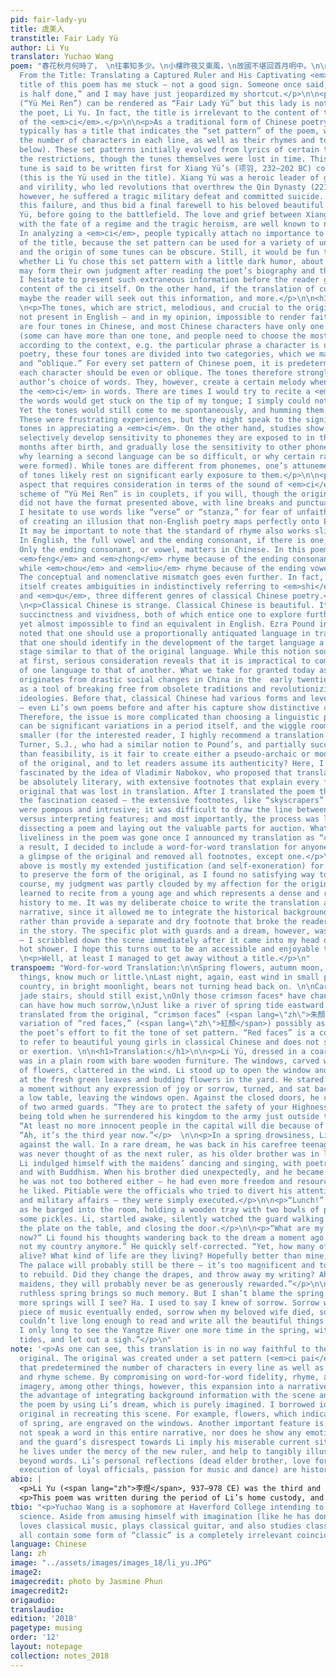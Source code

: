```yaml
---
pid: fair-lady-yu
title: 虞美人
transtitle: Fair Lady Yü
author: Li Yu
translator: Yuchao Wang
poem: "春花秋月何時了， \n往事知多少。\n小樓昨夜又東風，\n故國不堪回首月明中。\n\n雕欄玉砌應猶在，\n只是朱顏改。\n問君能有幾多愁，\n恰似一江春水向東流。\n\n<h3>Starting
  From the Title: Translating a Captured Ruler and His Captivating <em>Ci</em></h3>\n\n<p>The
  title of this poem has me stuck — not a good sign. Someone once said, “well begun
  is half done,” and I may have just jeopardized my shortcut.</p>\n\n<p>This title
  (“Yü Mei Ren”) can be rendered as “Fair Lady Yü” but this lady is not related to
  the poet, Li Yu. In fact, the title is irrelevant to the content of the poem — specifically,
  of the <em>ci</em>.</p>\n\n<p>As a traditional form of Chinese poetry, <em>ci</em>
  typically has a title that indicates the “set pattern” of the poem, which dictates
  the number of characters in each line, as well as their rhymes and tones (explained
  below). These set patterns initially evolved from lyrics of certain tunes, thus
  the restrictions, though the tunes themselves were lost in time. This particular
  tune is said to be written first for Xiang Yü’s (项羽, 232–202 BC) concubine, Yü (虞姬)
  (this is the Yü used in the title). Xiang Yü was a heroic leader of great nobility
  and virility, who led revolutions that overthrew the Qin Dynasty (221–206 BC). Later,
  however, he suffered a tragic military defeat and committed suicide. Xiang foresaw
  this failure, and thus bid a final farewell to his beloved beautiful concubine,
  Yü, before going to the battlefield. The love and grief between Xiang and Yü, intertwined
  with the fate of a regime and the tragic heroism, are well known to native readers.
  In analyzing a <em>ci</em>, people typically attach no importance to the background
  of the title, because the set pattern can be used for a variety of unrelated themes,
  and the origin of some tunes can be obscure. Still, it would be fun to speculate
  whether Li Yu chose this set pattern with a little dark humor, about which readers
  may form their own judgment after reading the poet’s biography and the translation.</p>\n\n<p>But
  I hesitate to present such extraneous information before the reader gets to the
  content of the ci itself. On the other hand, if the translation of content is captivating,
  maybe the reader will seek out this information, and more.</p>\n\n<h3>Sound</h3>
  \n<p>The tones, which are strict, melodious, and crucial to the original poem, are
  not present in English — and in my opinion, impossible to render faithfully. There
  are four tones in Chinese, and most Chinese characters have only one of the four
  (some can have more than one tone, and people need to choose the most appropriate
  according to the context, e.g. the particular phrase a character is used in). In
  poetry, these four tones are divided into two categories, which we may call “even”
  and “oblique.” For every set pattern of Chinese poem, it is predetermined whether
  each character should be even or oblique. The tones therefore strongly limit the
  author’s choice of words. They, however, create a certain melody when one recites
  the <em>ci</em> in words. There are times I would try to recite a <em>ci</em>, but
  the words would get stuck on the tip of my tongue; I simply could not remember them.
  Yet the tones would still come to me spontaneously, and humming them was exhilarating.
  These were frustrating experiences, but they might speak to the significance of
  tones in appreciating a <em>ci</em>. On the other hand, studies show that humans
  selectively develop sensitivity to phonemes they are exposed to in the first twelve
  months after birth, and gradually lose the sensitivity to other phonemes (one reason
  why learning a second language can be so difficult, or why certain racial pejoratives
  were formed). While tones are different from phonemes, one’s attunement to and appreciation
  of tones likely rest on significant early exposure to them.</p>\n\n<p>Rhyme is another
  aspect that requires consideration in terms of the sound of <em>ci</em>. The rhyme
  scheme of “Yü Mei Ren” is in couplets, if you will, though the original probably
  did not have the format presented above, with line breaks and punctuations. Therefore
  I hesitate to use words like “verse” or “stanza,” for fear of unfaithfulness and
  of creating an illusion that non-English poetry maps perfectly onto English poetry.
  It may be important to note that the standard of rhyme also works slightly differently.
  In English, the full vowel and the ending consonant, if there is one, must match.
  Only the ending consonant, or vowel, matters in Chinese. In this poem, for example,
  <em>feng</em> and <em>zhong</em> rhyme because of the ending consonant <em>ng</em>,
  while <em>chou</em> and <em>liu</em> rhyme because of the ending vowel <em>u</em>.
  The conceptual and nomenclative mismatch goes even further. In fact, the word “poetry”
  itself creates ambiguities in indistinctively referring to <em>shi</em>, <em>ci</em>,
  and <em>qu</em>, three different genres of classical Chinese poetry.</p>\n\n<h3>Syntax</h3>
  \n<p>Classical Chinese is strange. Classical Chinese is beautiful. It has a great
  succinctness and vividness, both of which entice one to explore further. It is mesmerizing
  yet almost impossible to find an equivalent in English. Ezra Pound interestingly
  noted that one should use a proportionally antiquated language in translation, meaning
  that one should identify in the development of the target language a historical
  stage similar to that of the original language. While this notion sounds appealing
  at first, serious consideration reveals that it is impractical to compare the development
  of one language to that of another. What we take for granted today as modern Chinese
  originates from drastic social changes in China in the  early twentieth century,
  as a tool of breaking free from obsolete traditions and revolutionizing people’s
  ideologies. Before that, classical Chinese had various forms and levels of sophistication
  — even Li’s own poems before and after his capture show distinctive changes in vocabulary.
  Therefore, the issue is more complicated than choosing a linguistic period, as there
  can be significant variations in a period itself, and the wiggle room just gets
  smaller (for the interested reader, I highly recommend a translation by Jone A.
  Turner, S.J., who had a similar notion to Pound’s, and partially succeeded). Other
  than feasibility, is it fair to create either a pseudo-archaic or modern rendition
  of the original, and to let readers assume its authenticity? Here, I was initially
  fascinated by the idea of Vladimir Nabokov, who proposed that translations should
  be absolutely literary, with extensive footnotes that explain every feature of the
  original that was lost in translation. After I translated the poem that way, however,
  the fascination ceased — the extensive footnotes, like “skyscrapers” on the page,
  were pompous and intrusive; it was difficult to draw the line between conveying
  versus interpreting features; and most importantly, the process was like sloppily
  dissecting a poem and laying out the valuable parts for auction. Whatever remaining
  liveliness in the poem was gone once I announced my translation as “complete.” As
  a result, I decided to include a word-for-word translation for anyone who wants
  a glimpse of the original and removed all footnotes, except one.</p>\n\n<h3>Confession</h3>\n<p>The
  above is mostly my extended justification (and self-exoneration) for choosing not
  to preserve the form of the original, as I found no satisfying way to do so. Of
  course, my judgment was partly clouded by my affection for the original, which I
  learned to recite from a young age and which represents a dense and riveting cultural
  history to me. It was my deliberate choice to write the translation as a third-person
  narrative, since it allowed me to integrate the historical background into the translation
  rather than provide a separate and dry footnote that broke the reader’s immersion
  in the story. The specific plot with guards and a dream, however, was arbitrary
  — I scribbled down the scene immediately after it came into my head during a relaxing
  hot shower. I hope this turns out to be an accessible and enjoyable translation.</p>\n
  \n<p>Well, at least I managed to get away without a title.</p>\n"
transpoem: "Word-for-word Translation:\n\nSpring flowers, autumn moon, when will end?\nForegone
  things, know much or little.\nLast night, again, east wind in small pavilion,\nFormer
  country, in bright moonlight, bears not turning head back on. \n\nCarved railings,
  jade stairs, should still exist,\nOnly those crimson faces* have changed.\nAsk thee
  can have how much sorrow,\nJust like a river of spring tide eastward flow. \n\n*Literally
  translated from the original, “crimson faces” (<span lang=\"zh\">朱顏</span>) is a
  variation of “red faces,” (<span lang=\"zh\">紅顏</span>) possibly as a result of
  the poet’s effort to fit the tone of set pattern. “Red faces” is a common phrase
  to refer to beautiful young girls in classical Chinese and does not suggest embarrassment
  or exertion. \n\n<h1>Translation:</h1>\n\n<p>Li Yü, dressed in a coarse, gray robe,
  was in a plain room with bare wooden furniture. The windows, carved with shapes
  of flowers, clattered in the wind. Li stood up to open the window and looked out
  at the fresh green leaves and budding flowers in the yard. He stared at them for
  a moment without any expression of joy or sorrow, turned, and sat back down beside
  a low table, leaving the windows open. Against the closed doors, he could see shadows
  of two armed guards. “They are to protect the safety of your Highness,” he remembered
  being told when he surrendered his kingdom to the army just outside the city walls.
  “At least no more innocent people in the capital will die because of me,” he thought.
  “Ah, it’s the third year now.”</p>  \n\n<p>In a spring drowsiness, Li dozed off
  against the wall. In a rare dream, he was back in his carefree teenage years. He
  was never thought of as the next ruler, as his older brother was in line to succeed.
  Li indulged himself with the maidens’ dancing and singing, with poetry and painting,
  and with Buddhism. When his brother died unexpectedly, and he became the ruler,
  he was not too bothered either — he had even more freedom and resources to do what
  he liked. Pitiable were the officials who tried to divert his attention to politics
  and military affairs — they were simply executed.</p>\n\n<p>“Lunch!” a guard shouted
  as he barged into the room, holding a wooden tray with two bowls of plain buns and
  some pickles. Li, startled awake, silently watched the guard walking in, putting
  the plate on the table, and closing the door.</p>\n\n<p>“What are my people eating
  now?” Li found his thoughts wandering back to the dream a moment ago. “But it's
  not my country anymore.” He quickly self-corrected. “Yet, how many of them are still
  alive? What kind of life are they living? Hopefully better than mine, of course.
  The palace will probably still be there — it’s too magnificent and too much work
  to rebuild. Did they change the drapes, and throw away my writing? Ah, the talented
  maidens, they will probably never be as generously rewarded.”</p>\n\n<p>“Oh, this
  ruthless spring brings so much memory. But I shan’t blame the spring — how many
  more springs will I see? Ha. I used to say I knew of sorrow. Sorrow when an exquisite
  piece of music eventually ended, sorrow when my beloved wife died, sorrow when I
  couldn’t live long enough to read and write all the beautiful things. But now, now,
  I only long to see the Yangtze River one more time in the spring, with all its majestic
  tides, and let out a sigh.”</p>\n"
note: '<p>As one can see, this translation is in no way faithful to the form of the
  original. The original was created under a set pattern (<em>ci pai</em>, <span lang="zh">詞牌</span>)
  that predetermined the number of characters in every line as well as their tones
  and rhyme scheme. By compromising on word-for-word fidelity, rhyme, and original
  imagery, among other things, however, this expansion into a narrative prose has
  the advantage of integrating background information with the scene and emotion of
  the poem by using Li’s dream, which is purely imagined. I borrowed ideas from the
  original in recreating this scene. For example, flowers, which indicate the advent
  of spring, are engraved on the windows. Another important feature is that Li does
  not speak a word in this entire narrative, nor does he show any emotion. This reservedness
  and the guard’s disrespect towards Li imply his miserable current situation, as
  he lives under the mercy of the new ruler, and help to tangibly illustrate the sorrow
  beyond words. Li’s personal reflections (dead elder brother, love for Buddhism,
  execution of loyal officials, passion for music and dance) are historically true.</p> '
abio: |
  <p>Li Yu (<span lang="zh">李煜</span>, 937–978 CE) was the third and the last ruler of the Southern Tang regime during the Five Dynasties and Ten Kingdoms period (907–960 CE). Li was not interested in politics, but rather indulged himself with the arts and sensual pleasures. He surrendered the capital to the ruler of the Song regime and lived under what we today may call home custody, though he did not live in his former home, the palace. This drastic change in his life circumstances resulted in a huge shift in the tone and content of his poems. Li switched from flowery descriptions of sensual pleasures to a more colloquial vocabulary and wrote laments about larger and heavier topics such as regime changes and the vicissitudes of life. His laments pioneered <em>ci</em>, a form of Chinese poetry. The stark contrast between his political incapability and his artistic genius makes Li a famous exemplar of the power of fate; people ponder the irony of the tragic destiny that turned him into one of the greatest Chinese poets of all time.</p>
  <p>This poem was written during the period of Li’s home custody, and it was speculated that the grief and lament in this poem contributed to the new ruler’s decision to poison Li.</p>
tbio: "<p>Yuchao Wang is a sophomore at Haverford College intending to major in cognitive
  science. Aside from amusing himself with imagination (like he has done here), he
  loves classical music, plays classical guitar, and also studies classics. How they
  all contain some form of “classic” is a completely irrelevant coincidence.</p>"
language: Chinese
lang: zh
image: "../assets/images/images_18/li_yu.JPG"
image2:
imagecredit: photo by Jasmine Phun
imagecredit2:
origaudio:
translaudio:
edition: '2018'
pagetype: musing
order: '12'
layout: notepage
collection: notes_2018
---
```


